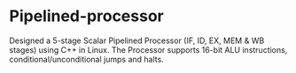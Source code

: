 # Pipelined-processor
Designed a 5-stage Scalar Pipelined Processor (IF, ID, EX, MEM & WB stages) using C++ in Linux.
The Processor supports 16-bit ALU instructions, conditional/unconditional jumps and halts.
